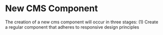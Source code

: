 # New CMS Component

The creation of a new cms component will occur in three stages:
(1) Create a regular component that adheres to responsive design principles
